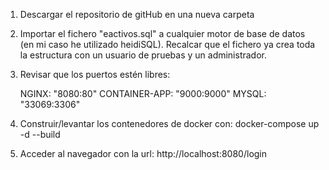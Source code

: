 1. Descargar el repositorio de gitHub en una nueva carpeta

2. Importar el fichero "eactivos.sql" a cualquier motor de base de datos (en mi caso he utilizado heidiSQL). Recalcar que el fichero ya crea toda la
estructura con un usuario de pruebas y un administrador.

3. Revisar que los puertos estén libres:
    
    NGINX: "8080:80"
    CONTAINER-APP: "9000:9000"
    MYSQL: "33069:3306" 

4. Construir/levantar los contenedores de docker con: docker-compose up -d --build

5. Acceder al navegador con la url: http://localhost:8080/login
 

